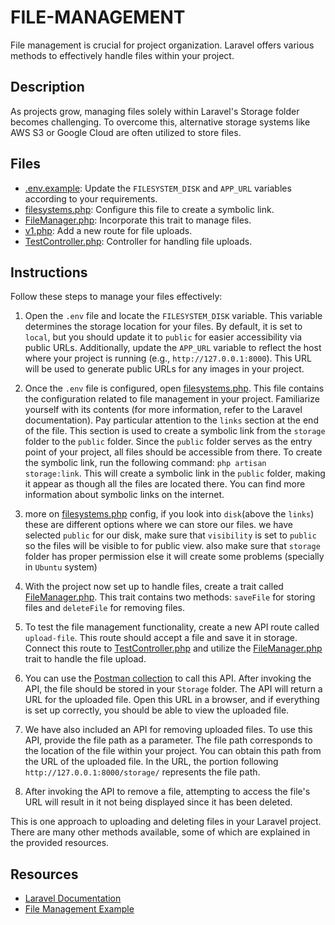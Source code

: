# FILE-MANAGEMENT

File management is crucial for project organization. Laravel offers various methods to effectively handle files within your project.

## Description

As projects grow, managing files solely within Laravel's Storage folder becomes challenging. To overcome this, alternative storage systems like AWS S3 or Google Cloud are often utilized to store files.

## Files

- [.env.example](.env.example): Update the `FILESYSTEM_DISK` and `APP_URL` variables according to your requirements.
- [filesystems.php](config/filesystems.php): Configure this file to create a symbolic link.
- [FileManager.php](app/Traits/FileManager.php): Incorporate this trait to manage files.
- [v1.php](routes/api/v1.php): Add a new route for file uploads.
- [TestController.php](app/Http/Controllers/Api/v1/TestController.php): Controller for handling file uploads.

## Instructions

Follow these steps to manage your files effectively:

1. Open the `.env` file and locate the `FILESYSTEM_DISK` variable. This variable determines the storage location for your files. By default, it is set to `local`, but you should update it to `public` for easier accessibility via public URLs. Additionally, update the `APP_URL` variable to reflect the host where your project is running (e.g., `http://127.0.0.1:8000`). This URL will be used to generate public URLs for any images in your project.

2. Once the `.env` file is configured, open [filesystems.php](config/filesystems.php). This file contains the configuration related to file management in your project. Familiarize yourself with its contents (for more information, refer to the Laravel documentation). Pay particular attention to the `links` section at the end of the file. This section is used to create a symbolic link from the `storage` folder to the `public` folder. Since the `public` folder serves as the entry point of your project, all files should be accessible from there. To create the symbolic link, run the following command: `php artisan storage:link`. This will create a symbolic link in the `public` folder, making it appear as though all the files are located there. You can find more information about symbolic links on the internet.

3. more on [filesystems.php](config/filesystems.php) config, if you look into `disk`(above the `links`) these are different options where we can store our files. we have selected `public` for our disk, make sure that `visibility` is set to `public` so the files will be visible to for public view. also make sure that `storage` folder has proper permission else it will create some problems (specially in `Ubuntu` system)

4. With the project now set up to handle files, create a trait called [FileManager.php](app/Traits/FileManager.php). This trait contains two methods: `saveFile` for storing files and `deleteFile` for removing files.

5. To test the file management functionality, create a new API route called `upload-file`. This route should accept a file and save it in storage. Connect this route to [TestController.php](app/Http/Controllers/Api/v1/TestController.php) and utilize the [FileManager.php](app/Traits/FileManager.php) trait to handle the file upload.

6. You can use the [Postman collection](https://elements.getpostman.com/redirect?entityId=13692349-4c7deece-f174-43a3-adfa-95e6cf36792b&entityType=collection) to call this API. After invoking the API, the file should be stored in your `Storage` folder. The API will return a URL for the uploaded file. Open this URL in a browser, and if everything is set up correctly, you should be able to view the uploaded file.

7. We have also included an API for removing uploaded files. To use this API, provide the file path as a parameter. The file path corresponds to the location of the file within your project. You can obtain this path from the URL of the uploaded file. In the URL, the portion following `http://127.0.0.1:8000/storage/` represents the file path.

8. After invoking the API to remove a file, attempting to access the file's URL will result in it not being displayed since it has been deleted.

This is one approach to uploading and deleting files in your Laravel project. There are many other methods available, some of which are explained in the provided resources.

## Resources

- [Laravel Documentation](https://laravel.com/docs/10.x/filesystem#main-content)
- [File Management Example](https://larainfo.com/blogs/laravel-9-rest-api-image-upload-with-validation-example)
